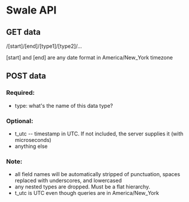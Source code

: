 # Swale API

## GET data
/[start]/[end]/[type1]/[type2]/...

[start] and [end] are any date format in America/New_York timezone

## POST data

### Required:
- type: what's the name of this data type?


### Optional:
- t_utc -- timestamp in UTC. If not included, the server supplies it (with microseconds)
- anything else

### Note:
- all field names will be automatically stripped of punctuation, spaces replaced with underscores, and lowercased
- any nested types are dropped. Must be a flat hierarchy.
- t_utc is UTC even though queries are in America/New_York